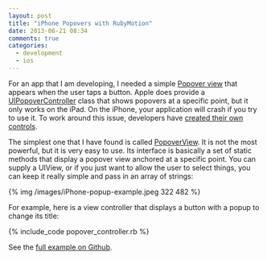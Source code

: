 ```yaml
---
layout: post
title: "iPhone Popovers with RubyMotion"
date: 2013-06-21 08:34
comments: true
categories:
  - development
  - ios 
---
```

For an app that I am developing, I needed a simple 
[Popover view](http://developer.apple.com/library/ios/#documentation/WindowsViews/Conceptual/ViewControllerCatalog/Chapters/Popovers.html) 
that appears when the user taps a button. Apple does provide a
[UIPopoverController](http://developer.apple.com/library/ios/#documentation/uikit/reference/UIPopoverController_class/Reference/Reference.html)
class that shows popovers at a specific point, but it only works on the iPad. On the iPhone,
your application will crash if you try to use it. To work around this
issue, developers have [created their own controls](http://bit.ly/125z4QV).

The simplest one that I have found is called [PopoverView](https://www.cocoacontrols.com/controls/popoverview).
It is not the most powerful, but it is very easy to use. Its interface
is basically a set of static methods that display a popover view
anchored at a specific point. You can supply a UIView, or if you just
want to allow the user to select things, you can keep it really simple
and pass in an array of strings:

{% img /images/iPhone-popup-example.jpeg 322 482 %}

For example, here is a view controller that displays a button with a
popup to change its title:

{% include_code popover_controller.rb %}

See the [full example on Github](https://github.com/theaboutbox/rubymotion-iphone-popovers).
